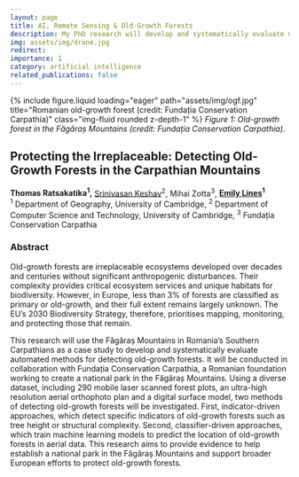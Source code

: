 ```yaml
---
layout: page
title: AI, Remote Sensing & Old-Growth Forests
description: My PhD research will develop and systematically evaluate machine learning and remote sensing techniques to detect biodiverse old-growth forests.
img: assets/img/drone.jpg
redirect:
importance: 1
category: artificial intelligence
related_publications: false
---
```


{% include figure.liquid loading="eager" path="assets/img/ogf.jpg" title="Romanian old-growth forest (credit: Fundația Conservation Carpathia)" class="img-fluid rounded z-depth-1" %}
_Figure 1: Old-growth forest in the Făgăraș Mountains (credit: Fundația Conservation Carpathia)_.

## Protecting the Irreplaceable: Detecting Old-Growth Forests in the Carpathian Mountains

**Thomas Ratsakatika<sup>1</sup>,** [Srinivasan Keshav](https://svr-sk818-web.cl.cam.ac.uk/keshav/wiki/index.php/Main_Page)<sup>2</sup>, Mihai Zotta<sup>3</sup>, **[Emily Lines](https://www.linesresearchgroup.com/)<sup>1</sup>**  
<sup>1</sup> Department of Geography, University of Cambridge, <sup>2</sup> Department of Computer Science and Technology, University of Cambridge, <sup>3</sup> Fundația Conservation Carpathia

### Abstract

Old-growth forests are irreplaceable ecosystems developed over decades and centuries without significant anthropogenic disturbances. Their complexity provides critical ecosystem services and unique habitats for biodiversity. However, in Europe, less than 3% of forests are classified as primary or old-growth, and their full extent remains largely unknown. The EU’s 2030 Biodiversity Strategy, therefore, prioritises mapping, monitoring, and protecting those that remain.

This research will use the Făgăraș Mountains in Romania’s Southern Carpathians as a case study to develop and systematically evaluate automated methods for detecting old-growth forests. It will be conducted in collaboration with Fundația Conservation Carpathia, a Romanian foundation working to create a national park in the Făgăraș Mountains. Using a diverse dataset, including 290 mobile laser scanned forest plots, an ultra-high resolution aerial orthophoto plan and a digital surface model, two methods of detecting old-growth forests will be investigated. First, indicator-driven approaches, which detect specific indicators of old-growth forests such as tree height or structural complexity. Second, classifier-driven approaches, which train machine learning models to predict the location of old-growth forests in aerial data. This research aims to provide evidence to help establish a national park in the Făgăraș Mountains and support broader European efforts to protect old-growth forests.
